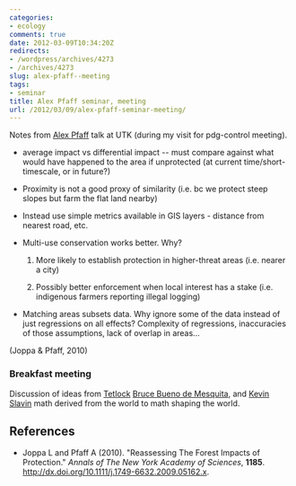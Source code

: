 ```yaml
---
categories:
- ecology
comments: true
date: 2012-03-09T10:34:20Z
redirects:
- /wordpress/archives/4273
- /archives/4273
slug: alex-pfaff--meeting
tags:
- seminar
title: Alex Pfaff seminar, meeting
url: /2012/03/09/alex-pfaff-seminar-meeting/
---
```


Notes from [Alex Pfaff](http://www.duke.edu/~asp9/cv&bio.html) talk at UTK (during my visit for pdg-control meeting).





  * average impact vs differential impact -- must compare against what would have happened to the area if unprotected (at current time/short-timescale, or in future?)  


  * Proximity is not a good proxy of similarity (i.e. bc we protect steep slopes but farm the flat land nearby)


  * Instead use simple metrics available in GIS layers - distance from nearest road, etc.


  * Multi-use conservation works better.  Why?  




    1. More likely to establish protection in higher-threat areas (i.e. nearer a city)


    2. Possibly better enforcement when local interest has a stake (i.e. indigenous farmers reporting illegal logging)




  * Matching areas subsets data.  Why ignore some of the data instead of just regressions on all effects?  Complexity of regressions, inaccuracies of those assumptions, lack of overlap in areas...



(Joppa & Pfaff, 2010)



### Breakfast meeting



Discussion of ideas from [Tetlock](http://www.amazon.com/Expert-Political-Judgment-Good-Know/dp/0691123020) [Bruce Bueno de Mesquita](http://www.amazon.com/The-Predictioneers-Game-ebook/dp/B002PXFYOC/ref=sr_1_3?ie=UTF8&qid=1331397537&sr=8-3), and [Kevin Slavin](http://www.ted.com/talks/kevin_slavin_how_algorithms_shape_our_world.html) math derived from the world to math shaping the world.


## References


- Joppa L and Pfaff A (2010).
"Reassessing The Forest Impacts of Protection."
*Annals of The New York Academy of Sciences*, **1185**.
<a href="http://dx.doi.org/10.1111/j.1749-6632.2009.05162.x">http://dx.doi.org/10.1111/j.1749-6632.2009.05162.x</a>.
